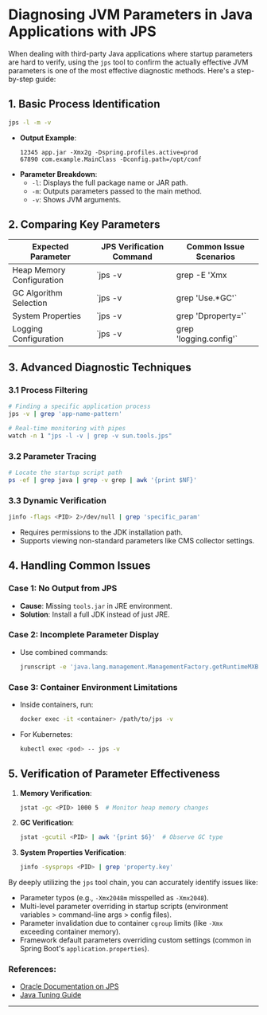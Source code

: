 
# Diagnosing JVM Parameters in Java Applications with JPS

When dealing with third-party Java applications where startup parameters are hard to verify, using the `jps` tool to confirm the actually effective JVM parameters is one of the most effective diagnostic methods. Here's a step-by-step guide:

## 1. Basic Process Identification
```bash
jps -l -m -v
```
- **Output Example**:
  ```
  12345 app.jar -Xmx2g -Dspring.profiles.active=prod
  67890 com.example.MainClass -Dconfig.path=/opt/conf
  ```
- **Parameter Breakdown**:
  - `-l`: Displays the full package name or JAR path.
  - `-m`: Outputs parameters passed to the main method.
  - `-v`: Shows JVM arguments.

## 2. Comparing Key Parameters
| Expected Parameter | JPS Verification Command | Common Issue Scenarios |
|--------------------|---------------------------|------------------------|
| Heap Memory Configuration | `jps -v | grep -E 'Xmx|Xms'` | Container memory limits overriding JVM settings |
| GC Algorithm Selection | `jps -v | grep 'Use.*GC'` | Conflicts between old JDK default GC and new parameters |
| System Properties | `jps -v | grep 'Dproperty='` | Startup script not correctly concatenating parameters |
| Logging Configuration | `jps -v | grep 'logging.config'` | Framework defaults overriding custom settings |

## 3. Advanced Diagnostic Techniques

### 3.1 Process Filtering
```bash
# Finding a specific application process
jps -v | grep 'app-name-pattern'

# Real-time monitoring with pipes
watch -n 1 "jps -l -v | grep -v sun.tools.jps"
```

### 3.2 Parameter Tracing
```bash
# Locate the startup script path
ps -ef | grep java | grep -v grep | awk '{print $NF}'
```

### 3.3 Dynamic Verification
```bash
jinfo -flags <PID> 2>/dev/null | grep 'specific_param'
```
- Requires permissions to the JDK installation path.
- Supports viewing non-standard parameters like CMS collector settings.

## 4. Handling Common Issues

### **Case 1: No Output from JPS**
- **Cause**: Missing `tools.jar` in JRE environment.
- **Solution**: Install a full JDK instead of just JRE.

### **Case 2: Incomplete Parameter Display**
- Use combined commands:
  ```bash
  jrunscript -e 'java.lang.management.ManagementFactory.getRuntimeMXBean().getInputArguments().forEach(print)'
  ```

### **Case 3: Container Environment Limitations**
- Inside containers, run:
  ```bash
  docker exec -it <container> /path/to/jps -v
  ```
- For Kubernetes:
  ```bash
  kubectl exec <pod> -- jps -v
  ```

## 5. Verification of Parameter Effectiveness

1. **Memory Verification**:
   ```bash
   jstat -gc <PID> 1000 5  # Monitor heap memory changes
   ```

2. **GC Verification**:
   ```bash
   jstat -gcutil <PID> | awk '{print $6}'  # Observe GC type
   ```

3. **System Properties Verification**:
   ```bash
   jinfo -sysprops <PID> | grep 'property.key'
   ```

By deeply utilizing the `jps` tool chain, you can accurately identify issues like:
- Parameter typos (e.g., `-Xmx2048m` misspelled as `-Xmx2048`).
- Multi-level parameter overriding in startup scripts (environment variables > command-line args > config files).
- Parameter invalidation due to container `cgroup` limits (like `-Xmx` exceeding container memory).
- Framework default parameters overriding custom settings (common in Spring Boot's `application.properties`).

### References:
- [Oracle Documentation on JPS](https://docs.oracle.com/en/java/javase/11/tools/jps.html)
- [Java Tuning Guide](https://docs.oracle.com/cd/E15523_01/web.1111/e13814/jvm_tuning.htm#PERFM213)

---